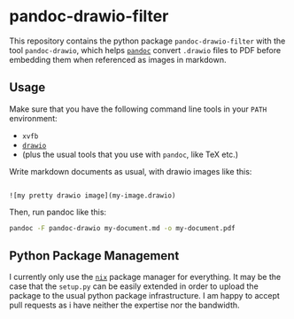 # pandoc-drawio-filter

This repository contains the python package `pandoc-drawio-filter` with the tool
`pandoc-drawio`, which helps [`pandoc`](https://pandoc.org/) convert `.drawio`
files to PDF before embedding them when referenced as images in markdown.

## Usage

Make sure that you have the following command line tools in your `PATH`
environment:

- `xvfb`
- [`drawio`](https://github.com/jgraph/drawio-desktop)
- (plus the usual tools that you use with `pandoc`, like TeX etc.)

Write markdown documents as usual, with drawio images like this:

```

![my pretty drawio image](my-image.drawio)

```

Then, run pandoc like this:

```sh
pandoc -F pandoc-drawio my-document.md -o my-document.pdf
```

## Python Package Management

I currently only use the [`nix`](https://nixos.org) package manager for
everything.
It may be the case that the `setup.py` can be easily extended in order to upload
the package to the usual python package infrastructure.
I am happy to accept pull requests as i have neither the expertise nor the
bandwidth.
